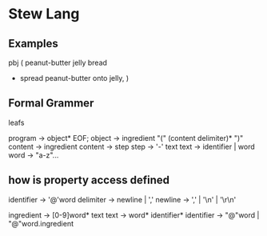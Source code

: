 # Stew Lang

## Examples

pbj (
  peanut-butter
  jelly
  bread
  - spread peanut-butter onto jelly, 
)

## Formal Grammer


leafs

program -> object* EOF;
object -> ingredient "(" (content delimiter)* ")"
content -> ingredient
content -> step
step -> '-' text
text -> identifier | word
word -> "a-z"...
## how is property access defined
identifier -> '@'word
delimiter -> newline | ','
newline -> ',' | '\n' | '\r\n'


ingredient -> [0-9]word* text
text -> word* identifier*
identifier -> "@"word | "@"word.ingredient
